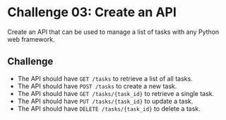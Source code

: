 # Challenge 03: Create an API

Create an API that can be used to manage a list of tasks with any Python web framework.

## Challenge

- The API should have `GET /tasks` to retrieve a list of all tasks.
- The API should have `POST /tasks` to create a new task.
- The API should have `GET /tasks/{task_id}` to retrieve a single task.
- The API should have `PUT /tasks/{task_id}` to update a task.
- The API should have `DELETE /tasks/{task_id}` to delete a task.
